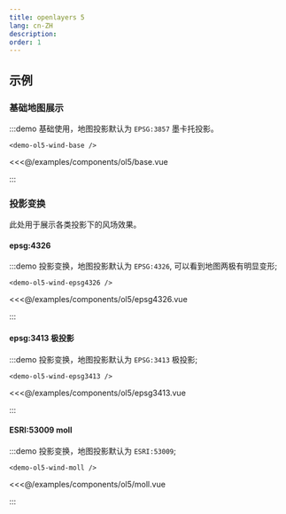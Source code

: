 ```yaml
---
title: openlayers 5
lang: cn-ZH
description: 
order: 1
---
```


## 示例

### 基础地图展示

:::demo 基础使用，地图投影默认为 `EPSG:3857` 墨卡托投影。

```demo
<demo-ol5-wind-base />  
```

<<<@/examples/components/ol5/base.vue

:::

### 投影变换

此处用于展示各类投影下的风场效果。

#### epsg:4326

:::demo 投影变换，地图投影默认为 `EPSG:4326`, 可以看到地图两极有明显变形;

```demo
<demo-ol5-wind-epsg4326 />  
```

<<<@/examples/components/ol5/epsg4326.vue

:::

#### epsg:3413 极投影

:::demo 投影变换，地图投影默认为 `EPSG:3413` 极投影;

```demo
<demo-ol5-wind-epsg3413 />  
```

<<<@/examples/components/ol5/epsg3413.vue

:::

#### ESRI:53009 moll

:::demo 投影变换，地图投影默认为 `ESRI:53009`;

```demo
<demo-ol5-wind-moll />  
```

<<<@/examples/components/ol5/moll.vue

:::
